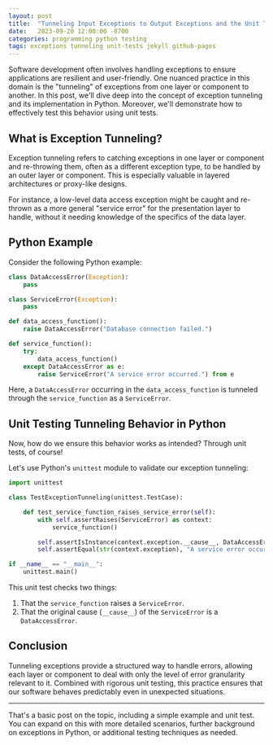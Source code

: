```yaml
---
layout: post
title:  "Tunneling Input Exceptions to Output Exceptions and the Unit Tests in Python that Demonstrate This"
date:   2023-09-20 12:00:00 -0700
categories: programming python testing
tags: exceptions tunneling unit-tests jekyll github-pages
---
```


Software development often involves handling exceptions to ensure applications are resilient and user-friendly. One nuanced practice in this domain is the "tunneling" of exceptions from one layer or component to another. In this post, we'll dive deep into the concept of exception tunneling and its implementation in Python. Moreover, we'll demonstrate how to effectively test this behavior using unit tests.

## What is Exception Tunneling?

Exception tunneling refers to catching exceptions in one layer or component and re-throwing them, often as a different exception type, to be handled by an outer layer or component. This is especially valuable in layered architectures or proxy-like designs.

For instance, a low-level data access exception might be caught and re-thrown as a more general "service error" for the presentation layer to handle, without it needing knowledge of the specifics of the data layer.

## Python Example

Consider the following Python example:

```python
class DataAccessError(Exception):
    pass

class ServiceError(Exception):
    pass

def data_access_function():
    raise DataAccessError("Database connection failed.")

def service_function():
    try:
        data_access_function()
    except DataAccessError as e:
        raise ServiceError("A service error occurred.") from e
```

Here, a `DataAccessError` occurring in the `data_access_function` is tunneled through the `service_function` as a `ServiceError`.

## Unit Testing Tunneling Behavior in Python

Now, how do we ensure this behavior works as intended? Through unit tests, of course!

Let's use Python's `unittest` module to validate our exception tunneling:

```python
import unittest

class TestExceptionTunneling(unittest.TestCase):

    def test_service_function_raises_service_error(self):
        with self.assertRaises(ServiceError) as context:
            service_function()

        self.assertIsInstance(context.exception.__cause__, DataAccessError)
        self.assertEqual(str(context.exception), "A service error occurred.")

if __name__ == "__main__":
    unittest.main()
```

This unit test checks two things:

1. That the `service_function` raises a `ServiceError`.
2. That the original cause (`__cause__`) of the `ServiceError` is a `DataAccessError`.

## Conclusion

Tunneling exceptions provide a structured way to handle errors, allowing each layer or component to deal with only the level of error granularity relevant to it. Combined with rigorous unit testing, this practice ensures that our software behaves predictably even in unexpected situations.

---

That's a basic post on the topic, including a simple example and unit test. You can expand on this with more detailed scenarios, further background on exceptions in Python, or additional testing techniques as needed.